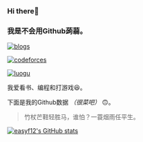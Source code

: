 ### Hi there👋
### 我是不会用Github蒟蒻。

[![blogs](https://img.shields.io/badge/blogs-easyf12-red.svg?style=for-the-badge&logo=blogger)](https://easyf12.github.io/website)

[![codeforces](https://img.shields.io/badge/codeforces-easyf12-blue.svg?style=for-the-badge&logo=codeforces)](https://codeforces.com/profile/easyf12)

[![luogu](https://img.shields.io/badge/luogu-level4-g.svg?style=for-the-badge&logo=codeclimate)](https://www.luogu.com.cn/user/109369)

我爱看书、编程和打游戏😆。

下面是我的Github数据 *（很菜吧）* 🙃。

> 竹杖芒鞋轻胜马，谁怕？一蓑烟雨任平生。

[![easyf12's GitHub stats](https://github-readme-stats.vercel.app/api?username=easyf12&show_icons=true&theme=cobalt)](https://github.com/easyf12)
